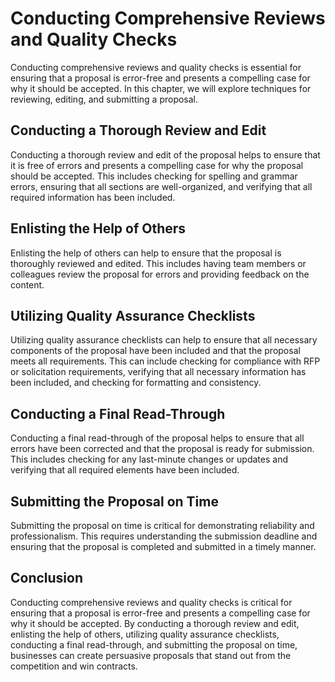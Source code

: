 Conducting Comprehensive Reviews and Quality Checks
================================================================================================================

Conducting comprehensive reviews and quality checks is essential for ensuring that a proposal is error-free and presents a compelling case for why it should be accepted. In this chapter, we will explore techniques for reviewing, editing, and submitting a proposal.

Conducting a Thorough Review and Edit
-------------------------------------

Conducting a thorough review and edit of the proposal helps to ensure that it is free of errors and presents a compelling case for why the proposal should be accepted. This includes checking for spelling and grammar errors, ensuring that all sections are well-organized, and verifying that all required information has been included.

Enlisting the Help of Others
----------------------------

Enlisting the help of others can help to ensure that the proposal is thoroughly reviewed and edited. This includes having team members or colleagues review the proposal for errors and providing feedback on the content.

Utilizing Quality Assurance Checklists
--------------------------------------

Utilizing quality assurance checklists can help to ensure that all necessary components of the proposal have been included and that the proposal meets all requirements. This can include checking for compliance with RFP or solicitation requirements, verifying that all necessary information has been included, and checking for formatting and consistency.

Conducting a Final Read-Through
-------------------------------

Conducting a final read-through of the proposal helps to ensure that all errors have been corrected and that the proposal is ready for submission. This includes checking for any last-minute changes or updates and verifying that all required elements have been included.

Submitting the Proposal on Time
-------------------------------

Submitting the proposal on time is critical for demonstrating reliability and professionalism. This requires understanding the submission deadline and ensuring that the proposal is completed and submitted in a timely manner.

Conclusion
----------

Conducting comprehensive reviews and quality checks is critical for ensuring that a proposal is error-free and presents a compelling case for why it should be accepted. By conducting a thorough review and edit, enlisting the help of others, utilizing quality assurance checklists, conducting a final read-through, and submitting the proposal on time, businesses can create persuasive proposals that stand out from the competition and win contracts.
